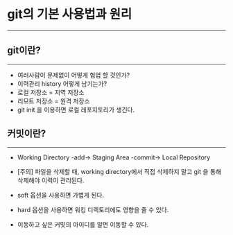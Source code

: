 # git의 기본 사용법과 원리

----
## git이란?

---
* 여러사람이 문제없이 어떻게 협업 할 것인가?
* 이력관리 history 어떻게 남기는가?
* 로컬 저장소 = 지역 저장소
* 리모트 저장소 = 원격 저장소
* git init 을 이용하면 로컬 레포지토리가 생긴다.
## 커밋이란?

---
* Working Directory -add-> Staging Area -commit-> Local Repository

* [주의] 파일을 삭제할 때, working directory에서 직접 삭제하지 말고 git
을 통해 삭제해야 이력이 관리된다.
* soft 옵션을 사용하면 가볍게 된다.
* hard 옵션을 사용하면 워킹 디렉토리에도 영향을 줄 수 있다.
* 이동하고 싶은 커밋의 아이디를 알면 이동할 수 있다.